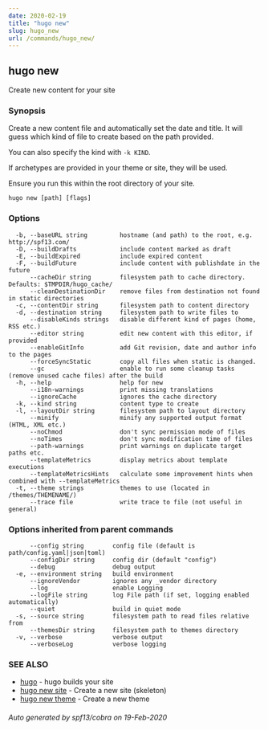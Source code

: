 ```yaml
---
date: 2020-02-19
title: "hugo new"
slug: hugo_new
url: /commands/hugo_new/
---
```

## hugo new

Create new content for your site

### Synopsis

Create a new content file and automatically set the date and title.
It will guess which kind of file to create based on the path provided.

You can also specify the kind with `-k KIND`.

If archetypes are provided in your theme or site, they will be used.

Ensure you run this within the root directory of your site.

```
hugo new [path] [flags]
```

### Options

```
  -b, --baseURL string         hostname (and path) to the root, e.g. http://spf13.com/
  -D, --buildDrafts            include content marked as draft
  -E, --buildExpired           include expired content
  -F, --buildFuture            include content with publishdate in the future
      --cacheDir string        filesystem path to cache directory. Defaults: $TMPDIR/hugo_cache/
      --cleanDestinationDir    remove files from destination not found in static directories
  -c, --contentDir string      filesystem path to content directory
  -d, --destination string     filesystem path to write files to
      --disableKinds strings   disable different kind of pages (home, RSS etc.)
      --editor string          edit new content with this editor, if provided
      --enableGitInfo          add Git revision, date and author info to the pages
      --forceSyncStatic        copy all files when static is changed.
      --gc                     enable to run some cleanup tasks (remove unused cache files) after the build
  -h, --help                   help for new
      --i18n-warnings          print missing translations
      --ignoreCache            ignores the cache directory
  -k, --kind string            content type to create
  -l, --layoutDir string       filesystem path to layout directory
      --minify                 minify any supported output format (HTML, XML etc.)
      --noChmod                don't sync permission mode of files
      --noTimes                don't sync modification time of files
      --path-warnings          print warnings on duplicate target paths etc.
      --templateMetrics        display metrics about template executions
      --templateMetricsHints   calculate some improvement hints when combined with --templateMetrics
  -t, --theme strings          themes to use (located in /themes/THEMENAME/)
      --trace file             write trace to file (not useful in general)
```

### Options inherited from parent commands

```
      --config string        config file (default is path/config.yaml|json|toml)
      --configDir string     config dir (default "config")
      --debug                debug output
  -e, --environment string   build environment
      --ignoreVendor         ignores any _vendor directory
      --log                  enable Logging
      --logFile string       log File path (if set, logging enabled automatically)
      --quiet                build in quiet mode
  -s, --source string        filesystem path to read files relative from
      --themesDir string     filesystem path to themes directory
  -v, --verbose              verbose output
      --verboseLog           verbose logging
```

### SEE ALSO

* [hugo](/commands/hugo/)	 - hugo builds your site
* [hugo new site](/commands/hugo_new_site/)	 - Create a new site (skeleton)
* [hugo new theme](/commands/hugo_new_theme/)	 - Create a new theme

###### Auto generated by spf13/cobra on 19-Feb-2020
